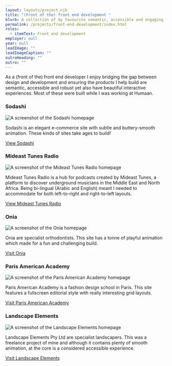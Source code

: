 ```yaml
---
layout: layouts/project.njk
title: "(Front of the) front end development "
blurb: A collection of my favourite semantic, accessible and engaging frontend work
permalink: /projects/front-end-development/index.html
roles:
  - itemText: Front end development
employer: null
year: null
leadImage: ""
leadImageCaption: ""
outroHeading: ""
outro: ""
---
```

As a (front of the) front end developer I enjoy bridging the gap between design and development and ensuring the products I help build are semantic, accessible and robust yet also have beautiful interactive experiences. Most of these were built while I was working at Humaan.

### Sodashi

![A screenshot of the Sodashi homepage](/images/www.sodashi.co.uk_-1-.png "An elegant e-commerce site built on the Magento platform")

Sodashi is an elegant e-commerce site with subtle and buttery-smooth animation. These kinds of sites take ages to build!

[View Sodashi](https://www.sodashi.co.uk/)

### Mideast Tunes Radio

![A screenshot of the Mideast Tunes Radio homepage](/images/radio.mideastunes.com_-1-.png "Building right-to-left reading websites is a mind bending exercise.  ")

Mideast Tunes Radio is a hub for podcasts created by Mideast Tunes, a platform to discover underground musicians in the Middle East and North Africa. Being bi-lingual (Arabic and English) meant I needed to accommodate for both left-to-right and right-to-left layouts.

[View Mideast Tunes Radio](https://radio.mideastunes.com/)

### Onia

![A screenshot of the Onia homepage](/images/www.onia.com.au_.png "Looping keyframe animation bought this site to life.")

Onia are specialist orthodontists. This site has a tonne of playful animation which made for a fun and challenging build.

[Visit Onia](https://www.onia.com.au/)

### Paris American Academy

![A screenshot of the Paris American Academy homepage](/images/www.parisamericanacademy.fr_.png "Quirky grids and an editorial aesthetic made this a challenging build.")

Paris American Academy is a fashion design school in Paris. This site features a fullscreen editorial style with really interesting grid layouts.

[Visit Paris American Academy](https://www.parisamericanacademy.fr/)

### Landscape Elements

![A screenshot of the Landscape Elements homepage](/images/landscapeelements.com.au_.png "An accessible site with layers on finesse on top.")

Landscape Elements Pty Ltd are specialist landscapers. This was a freelance project of mine and although it contains plenty of smooth animation, at the core is a considered accessible experience.

[Visit Landscape Elements](https://landscapeelements.com.au/)